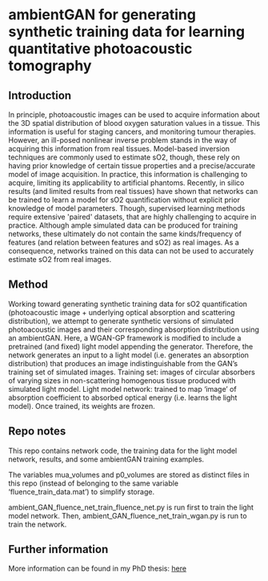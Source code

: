 # ambientGAN for generating synthetic training data for learning quantitative photoacoustic tomography
## Introduction
In principle, photoacoustic images can be used to acquire information about the 3D spatial distribution of blood oxygen saturation values in a tissue. This information is useful for staging cancers, and monitoring tumour therapies. However, an ill-posed nonlinear inverse problem stands in the way of acquiring this information from real tissues. Model-based inversion techniques are commonly used to estimate sO2, though, these rely on having prior knowledge of certain tissue properties and a precise/accurate model of image acquisition. In practice, this information is challenging to acquire, limiting its applicability to artificial phantoms.
Recently, in silico results (and limited results from real tissues) have shown that networks can be trained to learn a model for sO2 quantification without explicit prior knowledge of model parameters. Though, supervised learning methods require extensive 'paired' datasets, that are highly challenging to acquire in practice.
Although ample simulated data can be produced for training networks, these ultimately do not contain the same kinds/frequency of features (and relation between features and sO2) as real images. As a consequence, networks trained on this data can not be used to accurately estimate sO2 from real images.   

## Method
Working toward generating synthetic training data for sO2 quantification (photoacoustic image + underlying optical absorption and scattering distribution), we attempt to generate synthetic versions of  simulated photoacoustic images and their corresponding absorption distribution using an ambientGAN. 
Here, a WGAN-GP framework is modified to include a pretrained (and fixed) light model appending the generator. Therefore, the network generates an input to a light model (i.e. generates an absorption distribution) that produces an image indistinguishable from the GAN’s training set of simulated images. 
Training set: images of circular absorbers of varying sizes in non-scattering homogenous tissue produced with simulated light model. 
Light model network: trained to map ‘image’ of absorption coefficient to absorbed optical energy (i.e. learns the light model). Once trained, its weights are frozen. 

## Repo notes
This repo contains network code, the training data for the light model network, results, and some ambientGAN training examples. 

The variables mua_volumes and p0_volumes are stored as distinct files in this repo (instead of belonging to the same variable ‘fluence_train_data.mat’) to simplify storage.

ambient_GAN_fluence_net_train_fluence_net.py is run first to train the light model network. Then, ambient_GAN_fluence_net_train_wgan.py is run to train the network. 

## Further information
More information can be found in my PhD thesis: [here](https://discovery.ucl.ac.uk/id/eprint/10148082/) 





